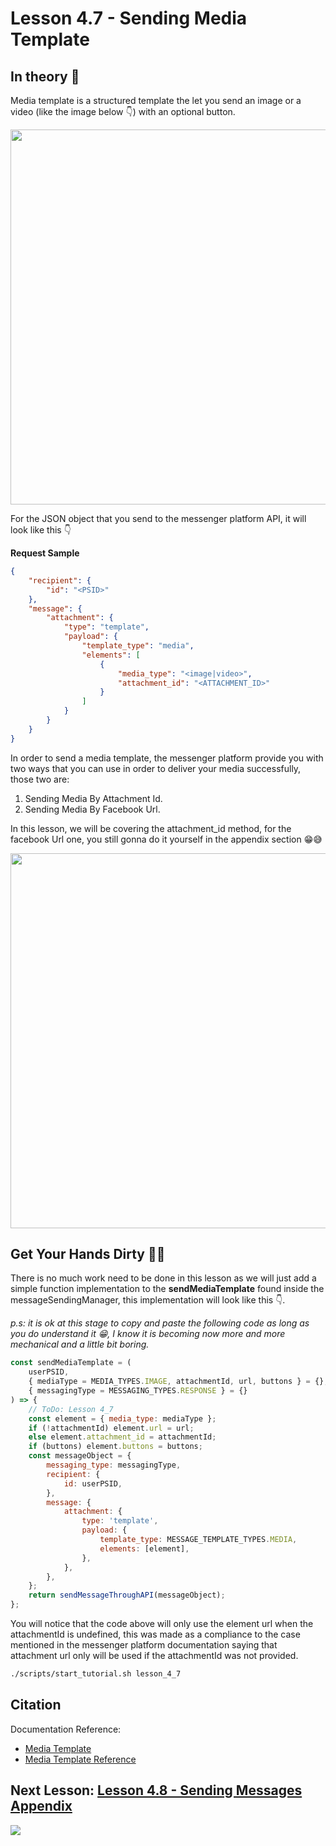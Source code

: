 # Lesson 4.7 - Sending Media Template

## In theory 📖

Media template is a structured template the let you send an image or a video (like the image below 👇) with an optional button.

<p align="center">
  <img style="width: 600px;" src="https://github.com/mohamedluay/Messenger_Platform_Tutorial_TDD/blob/master/tutorials/english/images/lesson_4_7_im1.png" />
</p>

For the JSON object that you send to the messenger platform API, it will look like this 👇

**Request Sample**

```json
{
    "recipient": {
        "id": "<PSID>"
    },
    "message": {
        "attachment": {
            "type": "template",
            "payload": {
                "template_type": "media",
                "elements": [
                    {
                        "media_type": "<image|video>",
                        "attachment_id": "<ATTACHMENT_ID>"
                    }
                ]
            }
        }
    }
}
```

In order to send a media template, the messenger platform provide you with two ways that you can use in order to deliver your media successfully, those two are:

1. Sending Media By Attachment Id.
2. Sending Media By Facebook Url.

In this lesson, we will be covering the attachment_id method, for the facebook Url one, you still gonna do it yourself in the appendix section 😁😅

<p align="center">
  <img style="width: 600px;" src="https://media.giphy.com/media/l4pLXMFYQmTM2se7m/giphy.gif" />
</p>

## Get Your Hands Dirty 👩‍💻

There is no much work need to be done in this lesson as we will just add a simple function implementation to the **sendMediaTemplate** found inside the messageSendingManager, this implementation will look like this 👇.

_p.s: it is ok at this stage to copy and paste the following code as long as you do understand it 😁, I know it is becoming now more and more mechanical and a little bit boring._

```javascript
const sendMediaTemplate = (
    userPSID,
    { mediaType = MEDIA_TYPES.IMAGE, attachmentId, url, buttons } = {},
    { messagingType = MESSAGING_TYPES.RESPONSE } = {}
) => {
    // ToDo: Lesson 4_7
    const element = { media_type: mediaType };
    if (!attachmentId) element.url = url;
    else element.attachment_id = attachmentId;
    if (buttons) element.buttons = buttons;
    const messageObject = {
        messaging_type: messagingType,
        recipient: {
            id: userPSID,
        },
        message: {
            attachment: {
                type: 'template',
                payload: {
                    template_type: MESSAGE_TEMPLATE_TYPES.MEDIA,
                    elements: [element],
                },
            },
        },
    };
    return sendMessageThroughAPI(messageObject);
};
```

You will notice that the code above will only use the element url when the attachmentId is undefined, this was made as a compliance to the case mentioned in the messenger platform documentation saying that attachment url only will be used if the attachmentId was not provided.

```sh
./scripts/start_tutorial.sh lesson_4_7
```

## Citation

Documentation Reference:

-   [Media Template](https://developers.facebook.com/docs/messenger-platform/send-messages/template/media)
-   [Media Template Reference](https://developers.facebook.com/docs/messenger-platform/reference/templates/media)

## Next Lesson: [Lesson 4.8 - Sending Messages Appendix](Lesson_4_8.md)

[<img src="https://img.shields.io/badge/@_mluay%20-%231DA1F2.svg?&style=for-the-badge&logo=Twitter&logoColor=white"/>](https://twitter.com/_mluay)
